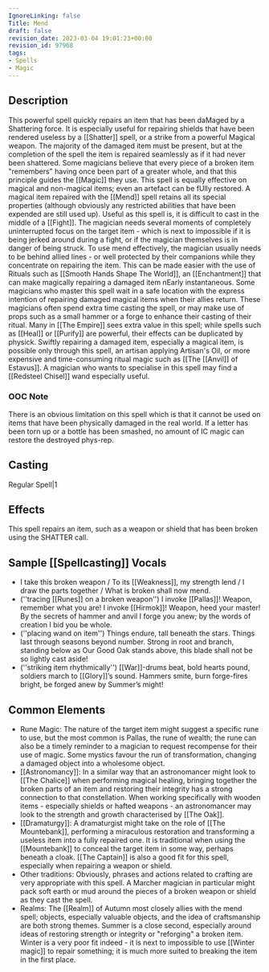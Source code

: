 ```yaml
---
IgnoreLinking: false
Title: Mend
draft: false
revision_date: 2023-03-04 19:01:23+00:00
revision_id: 97968
tags:
- Spells
- Magic
---
```


## Description
This powerful spell quickly repairs an item that has been daMaged by a Shattering force. It is especially useful for repairing shields that have been rendered useless by a [[Shatter]] spell, or a strike from a powerful Magical weapon. The majority of the damaged item must be present, but at the completion of the spell the item is repaired seamlessly as if it had never been shattered. Some magicians believe that every piece of a broken item "remembers" having once been part of a greater whole, and that this principle guides the [[Magic]] they use.
This spell is equally effective on magical and non-magical items; even an artefact can be fUlly restored. A magical item repaired with the [[Mend]] spell retains all its special properties (although obviously any restricted abilities that have been expended are still used up).
Useful as this spell is, it is difficult to cast in the middle of a [[Fight]]. The magician needs several moments of completely uninterrupted focus on the target item - which is next to impossible if it is being jerked around during a fight, or if the magician themselves is in danger of being struck. To use mend effectively, the magician usually needs to be behind allied lines - or well protected by their companions while they concentrate on repairing the item. This can be made easier with the use of Rituals such as [[Smooth Hands Shape The World]], an [[Enchantment]] that can make magically repairing a damaged item nEarly instantaneous.
Some magicians who master this spell wait in a safe location with the express intention of repairing damaged magical items when their allies return. These magicians often spend extra time casting the spell, or may make use of props such as a small hammer or a forge to enhance their casting of their ritual.
Many in [[The Empire]] sees extra value in this spell; while spells such as [[Heal]] or [[Purify]] are powerful, their effects can be duplicated by physick. Swiftly repairing a damaged item, especially a magical item, is possible only through this spell, an artisan applying Artisan's Oil, or more expensive and time-consuming ritual magic such as [[The [[Anvil]] of Estavus]]. A magician who wants to specialise in this spell may find a [[Redsteel Chisel]] wand especially useful.
### OOC Note
There is an obvious limitation on this spell which is that it cannot be used on items that have been physically damaged in the real world. If a letter has been torn up or a bottle has been smashed, no amount of IC magic can restore the destroyed phys-rep.
## Casting
Regular Spell|1
## Effects
This spell repairs an item, such as a weapon or shield that has been broken using the SHATTER call.
## Sample [[Spellcasting]] Vocals
* I take this broken weapon / To its [[Weakness]], my strength lend / I draw the parts together / What is broken shall now mend.
* (''tracing [[Runes]] on a broken weapon'') I invoke [[Pallas]]! Weapon, remember what you are! I invoke [[Hirmok]]! Weapon, heed your master! By the secrets of hammer and anvil I forge you anew; by the words of creation I bid you be whole. 
* (''placing wand on item'') Things endure, tall beneath the stars. Things last through seasons beyond number. Strong in root and branch, standing below as Our Good Oak stands above, this blade shall not be so lightly cast aside! 
* (''striking item rhythmically'') [[War]]-drums beat, bold hearts pound, soldiers march to [[Glory]]’s sound. Hammers smite, burn forge-fires bright, be forged anew by Summer’s might! 
## Common Elements
* Rune Magic: The nature of the target item might suggest a specific rune to use, but the most common is Pallas, the rune of wealth; the rune can also be a timely reminder to a magician to request recompense for their use of magic. Some mystics favour the run of transformation, changing a damaged object into a wholesome object.
* [[Astronomancy]]: In a similar way that an astronomancer might look to [[The Chalice]] when performing magical healing, bringing together the broken parts of an item and restoring their integrity has a strong connection to that constellation. When working specifically with wooden items - especially shields or hafted weapons - an astronomancer may look to the strength and growth characterised by [[The Oak]].
* [[Dramaturgy]]: A dramaturgist might take on the role of [[The Mountebank]], performing a miraculous restoration and transforming a useless item into a fully repaired one. It is traditional when using the [[Mountebank]] to conceal the target item in some way, perhaps beneath a cloak. [[The Captain]] is also a good fit for this spell, especially when repairing a weapon or shield.
* Other traditions: Obviously, phrases and actions related to crafting are very appropriate with this spell. A Marcher magician in particular might pack soft earth or mud around the pieces of a broken weapon or shield as they cast the spell. 
* Realms: The [[Realm]] of Autumn most closely allies with the mend spell; objects, especially valuable objects, and the idea of craftsmanship are both strong themes. Summer is a close second, especially around ideas of restoring strength or integrity or "reforging" a broken item. Winter is a very poor fit indeed - it is next to impossible to use [[Winter magic]] to repair something; it is much more suited to breaking the item in the first place.